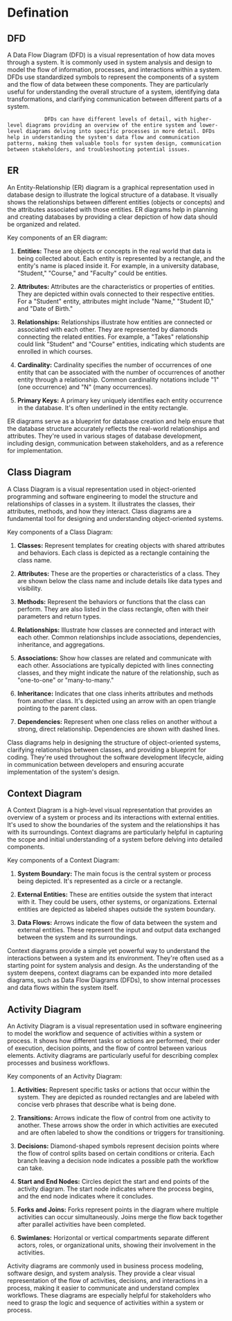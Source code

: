 # Defination
## DFD
A Data Flow Diagram (DFD) is a visual representation of how data moves through a system. It is commonly used in system analysis and design to model the flow of information, processes, and interactions within a system. DFDs use standardized symbols to represent the components of a system and the flow of data between these components. They are particularly useful for understanding the overall structure of a system, identifying data transformations, and clarifying communication between different parts of a system.
                
                DFDs can have different levels of detail, with higher-level diagrams providing an overview of the entire system and lower-level diagrams delving into specific processes in more detail. DFDs help in understanding the system's data flow and communication patterns, making them valuable tools for system design, communication between stakeholders, and troubleshooting potential issues.

## ER
An Entity-Relationship (ER) diagram is a graphical representation used in database design to illustrate the logical structure of a database. It visually shows the relationships between different entities (objects or concepts) and the attributes associated with those entities. ER diagrams help in planning and creating databases by providing a clear depiction of how data should be organized and related.

Key components of an ER diagram:

1. **Entities:** These are objects or concepts in the real world that data is being collected about. Each entity is represented by a rectangle, and the entity's name is placed inside it. For example, in a university database, "Student," "Course," and "Faculty" could be entities.

2. **Attributes:** Attributes are the characteristics or properties of entities. They are depicted within ovals connected to their respective entities. For a "Student" entity, attributes might include "Name," "Student ID," and "Date of Birth."

3. **Relationships:** Relationships illustrate how entities are connected or associated with each other. They are represented by diamonds connecting the related entities. For example, a "Takes" relationship could link "Student" and "Course" entities, indicating which students are enrolled in which courses.

4. **Cardinality:** Cardinality specifies the number of occurrences of one entity that can be associated with the number of occurrences of another entity through a relationship. Common cardinality notations include "1" (one occurrence) and "N" (many occurrences).

5. **Primary Keys:** A primary key uniquely identifies each entity occurrence in the database. It's often underlined in the entity rectangle.

ER diagrams serve as a blueprint for database creation and help ensure that the database structure accurately reflects the real-world relationships and attributes. They're used in various stages of database development, including design, communication between stakeholders, and as a reference for implementation.

## Class Diagram
A Class Diagram is a visual representation used in object-oriented programming and software engineering to model the structure and relationships of classes in a system. It illustrates the classes, their attributes, methods, and how they interact. Class diagrams are a fundamental tool for designing and understanding object-oriented systems.

Key components of a Class Diagram:

1. **Classes:** Represent templates for creating objects with shared attributes and behaviors. Each class is depicted as a rectangle containing the class name.
   
2. **Attributes:** These are the properties or characteristics of a class. They are shown below the class name and include details like data types and visibility.

3. **Methods:** Represent the behaviors or functions that the class can perform. They are also listed in the class rectangle, often with their parameters and return types.

4. **Relationships:** Illustrate how classes are connected and interact with each other. Common relationships include associations, dependencies, inheritance, and aggregations.

5. **Associations:** Show how classes are related and communicate with each other. Associations are typically depicted with lines connecting classes, and they might indicate the nature of the relationship, such as "one-to-one" or "many-to-many."

6. **Inheritance:** Indicates that one class inherits attributes and methods from another class. It's depicted using an arrow with an open triangle pointing to the parent class.

7. **Dependencies:** Represent when one class relies on another without a strong, direct relationship. Dependencies are shown with dashed lines.

Class diagrams help in designing the structure of object-oriented systems, clarifying relationships between classes, and providing a blueprint for coding. They're used throughout the software development lifecycle, aiding in communication between developers and ensuring accurate implementation of the system's design.

## Context Diagram
A Context Diagram is a high-level visual representation that provides an overview of a system or process and its interactions with external entities. It's used to show the boundaries of the system and the relationships it has with its surroundings. Context diagrams are particularly helpful in capturing the scope and initial understanding of a system before delving into detailed components.

Key components of a Context Diagram:

1. **System Boundary:** The main focus is the central system or process being depicted. It's represented as a circle or a rectangle.

2. **External Entities:** These are entities outside the system that interact with it. They could be users, other systems, or organizations. External entities are depicted as labeled shapes outside the system boundary.

3. **Data Flows:** Arrows indicate the flow of data between the system and external entities. These represent the input and output data exchanged between the system and its surroundings.

Context diagrams provide a simple yet powerful way to understand the interactions between a system and its environment. They're often used as a starting point for system analysis and design. As the understanding of the system deepens, context diagrams can be expanded into more detailed diagrams, such as Data Flow Diagrams (DFDs), to show internal processes and data flows within the system itself.

## Activity Diagram
An Activity Diagram is a visual representation used in software engineering to model the workflow and sequence of activities within a system or process. It shows how different tasks or actions are performed, their order of execution, decision points, and the flow of control between various elements. Activity diagrams are particularly useful for describing complex processes and business workflows.

Key components of an Activity Diagram:

1. **Activities:** Represent specific tasks or actions that occur within the system. They are depicted as rounded rectangles and are labeled with concise verb phrases that describe what is being done.

2. **Transitions:** Arrows indicate the flow of control from one activity to another. These arrows show the order in which activities are executed and are often labeled to show the conditions or triggers for transitioning.

3. **Decisions:** Diamond-shaped symbols represent decision points where the flow of control splits based on certain conditions or criteria. Each branch leaving a decision node indicates a possible path the workflow can take.

4. **Start and End Nodes:** Circles depict the start and end points of the activity diagram. The start node indicates where the process begins, and the end node indicates where it concludes.

5. **Forks and Joins:** Forks represent points in the diagram where multiple activities can occur simultaneously. Joins merge the flow back together after parallel activities have been completed.

6. **Swimlanes:** Horizontal or vertical compartments separate different actors, roles, or organizational units, showing their involvement in the activities.

Activity diagrams are commonly used in business process modeling, software design, and system analysis. They provide a clear visual representation of the flow of activities, decisions, and interactions in a process, making it easier to communicate and understand complex workflows. These diagrams are especially helpful for stakeholders who need to grasp the logic and sequence of activities within a system or process.


